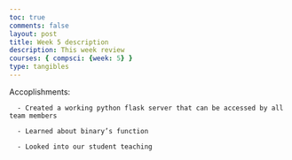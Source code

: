 ```yaml
---
toc: true
comments: false
layout: post
title: Week 5 description
description: This week review
courses: { compsci: {week: 5} }
type: tangibles
---
```


Accoplishments:

      - Created a working python flask server that can be accessed by all team members

      - Learned about binary’s function

      - Looked into our student teaching